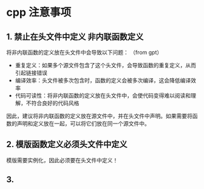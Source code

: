 # cpp 注意事项

## 1. 禁止在头文件中定义 非内联函数定义

将非内联函数的定义放在头文件中会导致以下问题： （from gpt）

- 重复定义：如果多个源文件包含了这个头文件，会导致函数的重复定义，从而引起链接错误
- 编译效率：头文件被多次包含时，函数的定义会被多次编译，这会降低编译效率
- 代码可读性：将非内联函数的定义放在头文件中，会使代码变得难以阅读和理解，不符合良好的代码风格

因此，建议将非内联函数的定义放在源文件中，并在头文件中声明。如果需要将函数的声明和定义放在一起，可以将它们放在同一个源文件中。

## 2. 模版函数定义必须头文件中定义

模版需要实例化，因此必须要在头文件中定义！


## 3. 
